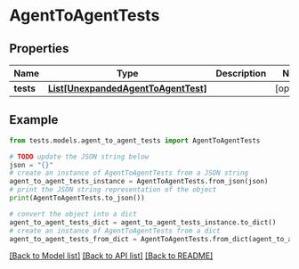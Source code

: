 # AgentToAgentTests


## Properties

Name | Type | Description | Notes
------------ | ------------- | ------------- | -------------
**tests** | [**List[UnexpandedAgentToAgentTest]**](UnexpandedAgentToAgentTest.md) |  | [optional] 

## Example

```python
from tests.models.agent_to_agent_tests import AgentToAgentTests

# TODO update the JSON string below
json = "{}"
# create an instance of AgentToAgentTests from a JSON string
agent_to_agent_tests_instance = AgentToAgentTests.from_json(json)
# print the JSON string representation of the object
print(AgentToAgentTests.to_json())

# convert the object into a dict
agent_to_agent_tests_dict = agent_to_agent_tests_instance.to_dict()
# create an instance of AgentToAgentTests from a dict
agent_to_agent_tests_from_dict = AgentToAgentTests.from_dict(agent_to_agent_tests_dict)
```
[[Back to Model list]](../README.md#documentation-for-models) [[Back to API list]](../README.md#documentation-for-api-endpoints) [[Back to README]](../README.md)


